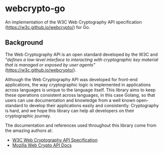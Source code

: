 # webcrypto-go
An implementation of the W3C Web Cryptography API specification (https://w3c.github.io/webcrypto/) for Go.

## Background

The Web Cryptography API is an open standard developed by the W3C and *"defines a low-level interface to interacting with cryptographic key material that is managed or exposed by user agents"* (https://w3c.github.io/webcrypto/).

Although the Web Cryptography API was developed for front-end applications, the way cryptographic logic is implemented in applications across languages is unique to the language itself. This library aims to keep these operations consistent across languages, in this case Golang, so that users can use documentation and knowledge from a well known open-standard to develop their applications easily and consistently. Cryptography is hard, and we hope this library can help all developers on their cryptographic journey.

The documentation and references used throughout this library come from the amazing authors at:
- [W3C Web Cryptography API Specification](https://w3c.github.io/webcrypto/)
- [Mozilla Web Crypto API Docs](https://developer.mozilla.org/en-US/docs/Web/API/Web_Crypto_API)

